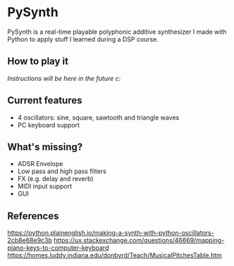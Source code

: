 # PySynth
PySynth is a real-time playable polyphonic additive synthesizer I made with Python to apply stuff I learned during a DSP course.

## How to play it
*Instructions will be here in the future c:*

## Current features
- 4 oscillators: sine, square, sawtooth and triangle waves
- PC keyboard support

## What's missing?
- ADSR Envelope
- Low pass and high pass filters
- FX (e.g. delay and reverb)
- MIDI input support
- GUI

## References
https://python.plainenglish.io/making-a-synth-with-python-oscillators-2cb8e68e9c3b
https://ux.stackexchange.com/questions/46669/mapping-piano-keys-to-computer-keyboard
https://homes.luddy.indiana.edu/donbyrd/Teach/MusicalPitchesTable.htm
